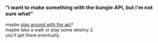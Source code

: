 ### "i want to make something with the bungie API, but i'm not sure what"
maybe [play around with the api](#i-just-want-to-play-with-the-bungie-api)?  
maybe take a walk or play some destiny 2.  
you'll get there eventually.